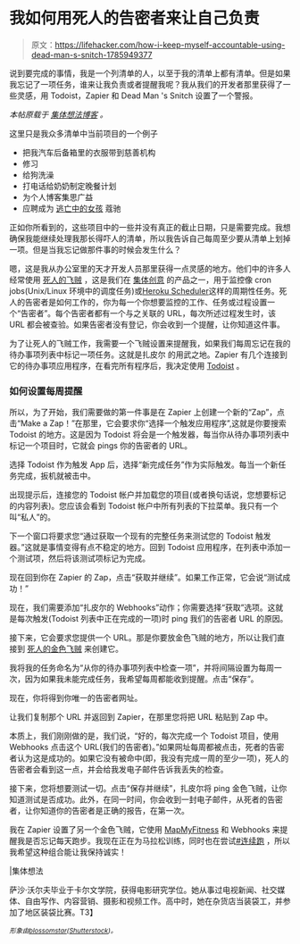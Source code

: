 # 我如何用死人的告密者来让自己负责

> 原文：<https://lifehacker.com/how-i-keep-myself-accountable-using-dead-man-s-snitch-1785949377>

说到要完成的事情，我是一个列清单的人，以至于我的清单上都有清单。但是如果我忘记了一项任务，谁来让我负责或者提醒我呢？我从我们的开发者那里获得了一些灵感，用 Todoist，Zapier 和 Dead Man 's Snitch 设置了一个警报。



*本帖原载于* [*集体想法博客*](http://collectiveidea.com/blog/archives/2016/08/26/keeping-on-task-using-dead-mans-snitch/) *。*

这里只是我众多清单中当前项目的一个例子

*   把我汽车后备箱里的衣服带到慈善机构
*   修习
*   给狗洗澡
*   打电话给奶奶制定晚餐计划
*   为个人博客集思广益
*   应聘成为 [逃亡中的女孩](https://www.girlsontherun.org/) 蔻驰

正如你所看到的，这些项目中的一些并没有真正的截止日期，只是需要完成。我想确保我能继续处理我那长得吓人的清单，所以我告诉自己每周至少要从清单上划掉一项。但是当我忘记做那件事的时候会发生什么？

嗯，这是我从办公室里的天才开发人员那里获得一点灵感的地方。他们中的许多人经常使用 [死人的飞贼](http://www.deadmanssnitch.com/) ，这是我们在 [集体创意](http://collectiveidea.com/) 的产品之一，用于监控像 cron jobs(Unix/Linux 环境中的调度任务)或[Heroku Scheduler](https://elements.heroku.com/addons/scheduler)这样的周期性任务。死人的告密者是如何工作的，你为每一个你想要监控的工作、任务或过程设置一个“告密者”。每个告密者都有一个与之关联的 URL，每次所述过程发生时，该 URL 都会被查验。如果告密者没有登记，你会收到一个提醒，让你知道这件事。

为了让死人的飞贼工作，我需要一个飞贼设置来提醒我，如果我们每周忘记在我的待办事项列表中标记一项任务。这就是扎皮尔 的用武之地。Zapier 有几个连接到它的待办事项应用程序，在看完所有程序后，我决定使用 [Todoist](https://todoist.com/) 。

### 如何设置每周提醒

所以，为了开始，我们需要做的第一件事是在 Zapier 上创建一个新的“Zap”，点击“Make a Zap！”在那里，它会要求你“选择一个触发应用程序”,这就是你要搜索 Todoist 的地方。这是因为 Todoist 将会是一个触发器，每当你从待办事项列表中标记一个项目时，它就会 pings 你的告密者的 URL。

选择 Todoist 作为触发 App 后，选择“新完成任务”作为实际触发。每当一个新任务完成，扳机就被击中。

出现提示后，连接您的 Todoist 帐户并加载您的项目(或者换句话说，您想要标记的内容列表)。您应该会看到 Todoist 帐户中所有列表的下拉菜单。我只有一个叫“私人”的。

下一个窗口将要求您“通过获取一个现有的完整任务来测试您的 Todoist 触发器。”这就是事情变得有点不稳定的地方。回到 Todoist 应用程序，在列表中添加一个测试项，然后将该测试项标记为完成。

现在回到你在 Zapier 的 Zap，点击“获取并继续”。如果工作正常，它会说“测试成功！”

现在，我们需要添加“扎皮尔的 Webhooks”动作；你需要选择“获取”选项。这就是每次触发(Todoist 列表中正在完成的一项)时 ping 我们的告密者 URL 的原因。

接下来，它会要求您提供一个 URL。那是你要放金色飞贼的地方，所以让我们直接到 [死人的金色飞贼](https://deadmanssnitch.com/) 来创建它。

我将我的任务命名为“从你的待办事项列表中检查一项”，并将间隔设置为每周一次，因为如果我未能完成任务，我希望每周都能收到提醒。点击“保存”。

现在，你将得到你唯一的告密者网址。

让我们复制那个 URL 并返回到 Zapier，在那里您将把 URL 粘贴到 Zap 中。

本质上，我们刚刚做的是，我们说，“好的，每次完成一个 Todoist 项目，使用 Webhooks 点击这个 URL(我们的告密者)。”如果网址每周都被点击，死者的告密者认为这是成功的。如果它没有被命中(即，我没有完成一周的至少一项)，死人的告密者会看到这一点，并会给我发电子邮件告诉我丢失的检查。

接下来，您将想要测试一切。点击“保存并继续”，扎皮尔将 ping 金色飞贼，让你知道测试是否成功。此外，在同一时间，你会收到一封电子邮件，从死者的告密者，让你知道你的告密者是正确的报告，在第一次。

我在 Zapier 设置了另一个金色飞贼，它使用 [MapMyFitness](http://www.mapmyfitness.com/my_home/) 和 Webhooks 来提醒我是否忘记每天跑步。我现在正在为马拉松训练，同时也在尝试[#连续跑](https://www.hashatit.com/hashtags/runstreak) ，所以我希望这种组合能让我保持诚实！

|集体想法

萨沙·沃尔夫毕业于卡尔文学院，获得电影研究学位。她从事过电视新闻、社交媒体、自由写作、内容营销、摄影和视频工作。高中时，她在杂货店当装袋工，并参加了地区装袋比赛。T3】

<small>*形象由*</small>[<small>*blossomstar*</small>](http://www.shutterstock.com/pic-266537561/stock-vector-business-to-do-list.html)<small>*(*</small>[<small>*Shutterstock*</small>](http://shutterstock.com)<small>*)。*</small>